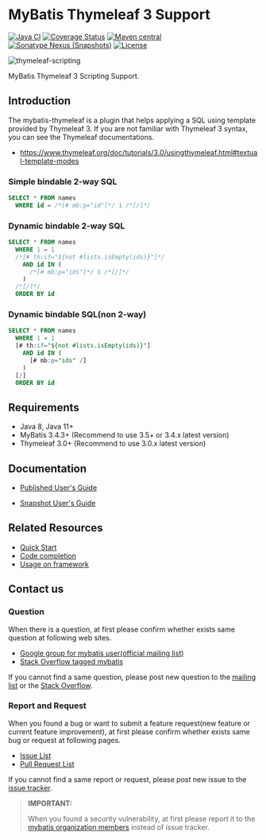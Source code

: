 # MyBatis Thymeleaf 3 Support

[![Java CI](https://github.com/mybatis/thymeleaf-scripting/actions/workflows/ci.yaml/badge.svg)](https://github.com/mybatis/thymeleaf-scripting/actions/workflows/ci.yaml)
[![Coverage Status](https://coveralls.io/repos/github/mybatis/thymeleaf-scripting/badge.svg?branch=master)](https://coveralls.io/github/mybatis/thymeleaf-scripting?branch=master)
[![Maven central](https://maven-badges.herokuapp.com/maven-central/org.mybatis.scripting/mybatis-thymeleaf/badge.svg)](https://maven-badges.herokuapp.com/maven-central/org.mybatis.scripting/mybatis-thymeleaf)
[![Sonatype Nexus (Snapshots)](https://img.shields.io/nexus/s/https/oss.sonatype.org/org.mybatis.scripting/mybatis-thymeleaf.svg)](https://oss.sonatype.org/content/repositories/snapshots/org/mybatis/scripting/mybatis-thymeleaf/)
[![License](http://img.shields.io/:license-apache-brightgreen.svg)](http://www.apache.org/licenses/LICENSE-2.0.html)

![thymeleaf-scripting](http://mybatis.github.io/images/mybatis-logo.png)

MyBatis Thymeleaf 3 Scripting Support.

## Introduction

The mybatis-thymeleaf is a plugin that helps applying a SQL using template provided by Thymeleaf 3.
If you are not familiar with Thymeleaf 3 syntax, you can see the Thymeleaf documentations.

* https://www.thymeleaf.org/doc/tutorials/3.0/usingthymeleaf.html#textual-template-modes

### Simple bindable 2-way SQL

```sql
SELECT * FROM names
  WHERE id = /*[# mb:p="id"]*/ 1 /*[/]*/
```

### Dynamic bindable 2-way SQL

```sql
SELECT * FROM names
  WHERE 1 = 1
  /*[# th:if="${not #lists.isEmpty(ids)}"]*/
    AND id IN (
      /*[# mb:p="ids"]*/ 1 /*[/]*/
    )
  /*[/]*/
  ORDER BY id
```

### Dynamic bindable SQL(non 2-way)

```sql
SELECT * FROM names
  WHERE 1 = 1
  [# th:if="${not #lists.isEmpty(ids)}"]
    AND id IN (
      [# mb:p="ids" /]
    )
  [/]
  ORDER BY id
```

## Requirements

  * Java 8, Java 11+
  * MyBatis 3.4.3+ (Recommend to use 3.5+ or 3.4.x latest version)
  * Thymeleaf 3.0+ (Recommend to use 3.0.x latest version)

## Documentation

* [Published User's Guide](http://www.mybatis.org/thymeleaf-scripting/user-guide.html)


* [Snapshot User's Guide](src/main/asciidoc/user-guide.adoc)


## Related Resources

* [Quick Start](https://github.com/mybatis/thymeleaf-scripting/wiki/Quick-Start)
* [Code completion](https://github.com/mybatis/thymeleaf-scripting/wiki/Code-completion)
* [Usage on framework](https://github.com/mybatis/thymeleaf-scripting/wiki/Usage-on-framework)


## Contact us

### Question

When there is a question, at first please confirm whether exists same question at following web sites.

* [Google group for mybatis user(official mailing list)](https://groups.google.com/forum/#!forum/mybatis-user)
* [Stack Overflow tagged mybatis](https://stackoverflow.com/questions/tagged/mybatis)

If you cannot find a same question, please post new question to the [mailing list](https://groups.google.com/forum/#!newtopic/mybatis-user) or the [Stack Overflow](https://stackoverflow.com/questions/ask?tags=mybatis,mybatis-thymeleaf).

### Report and Request

When you found a bug or want to submit a feature request(new feature or current feature improvement), at first please confirm whether exists same bug or request at following pages.

* [Issue List](https://github.com/mybatis/thymeleaf-scripting/issues)
* [Pull Request List](https://github.com/mybatis/thymeleaf-scripting/pulls)

If you cannot find a same report or request, please post new issue to the [issue tracker](https://github.com/mybatis/thymeleaf-scripting/issues/new).

> **IMPORTANT:**
>
> When you found a security vulnerability, at first please report it to the [mybatis organization members](https://github.com/orgs/mybatis/people) instead of issue tracker.
